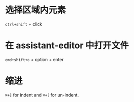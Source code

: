 # 选择区域内元素

`ctrl+shift` + click

# 在 assistant-editor 中打开文件

`cmd+shift+o` + option + enter

# 缩进

`⌘+]` for indent and `⌘+[` for un-indent.
